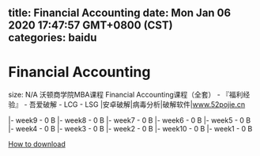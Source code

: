 
title: Financial Accounting
date: Mon Jan 06 2020 17:47:57 GMT+0800 (CST)    
categories: baidu
---

# Financial Accounting
size: N/A
 沃顿商学院MBA课程 Financial Accounting课程（全套） - 『福利经验』 - 吾爱破解 - LCG - LSG |安卓破解|病毒分析|破解软件|www.52pojie.cn
 
|- week9 - 0 B
|- week8 - 0 B
|- week7 - 0 B
|- week6 - 0 B
|- week5 - 0 B
|- week4 - 0 B
|- week3 - 0 B
|- week2 - 0 B
|- week10 - 0 B
|- week1 - 0 B

[How to download](https://bpcam.bemobtrk.com/go/2ceec3aa-1ca2-46d6-b9ff-aaa5c184517c?jno=2855)